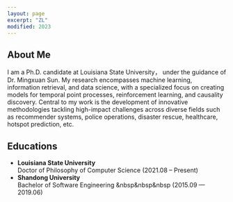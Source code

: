 ```yaml
---
layout: page
excerpt: "ZL"
modified: 2023
---
```


## About Me
I am a Ph.D. candidate at Louisiana State University， under the guidance of Dr. Mingxuan Sun. My research encompasses machine learning, information retrieval, and data science, with a specialized focus on creating models for temporal point processes, reinforcement learning, and causality discovery. Central to my work is the development of innovative methodologies tackling high-impact challenges across diverse fields such as recommender systems, police operations, disaster rescue, healthcare, hotspot prediction, etc. 

## Educations
- **Louisiana State University**<br/>
  Doctor of Philosophy of Computer Science    (2021.08 – Present) 
  <br/>
- **Shandong University**<br/>
  Bachelor of Software Engineering  &nbsp&nbsp&nbsp  (2015.09 — 2019.06) 
  <br/>




